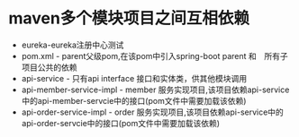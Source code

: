 # maven多个模块项目之间互相依赖
* eureka-eureka注册中心测试
* pom.xml - parent父级pom,在该pom中引入spring-boot parent 和　所有子项目公共的依赖
* api-service - 只有api interface 接口和实体类，供其他模块调用
* api-member-service-impl - member 服务实现项目,该项目依赖api-service中的api-member-servcie中的接口(pom文件中需要加载该依赖)
* api-order-service-impl - order 服务实现项目,该项目依赖api-service中的api-order-servcie中的接口(pom文件中需要加载该依赖)
